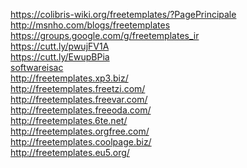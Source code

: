 <a href="https://colibris-wiki.org/freetemplates/?PagePrincipale">https://colibris-wiki.org/freetemplates/?PagePrincipale</a><br />
<a href="http://msnho.com/blogs/freetemplates">http://msnho.com/blogs/freetemplates</a><br />
<a href="https://groups.google.com/g/freetemplates_ir">https://groups.google.com/g/freetemplates_ir</a><br />
<a href="https://cutt.ly/pwujFV1A">https://cutt.ly/pwujFV1A</a><br />
<a href="https://cutt.ly/EwupBPia">https://cutt.ly/EwupBPia</a><br />
<a href="https://softwareisac.jp/ipa/index.php?2023-08-02">softwareisac</a><br />
<a href="http://freetemplates.xp3.biz/">http://freetemplates.xp3.biz/</a><br />
<a href="http://freetemplates.freetzi.com/">http://freetemplates.freetzi.com/</a><br />
<a href="http://freetemplates.freevar.com/">http://freetemplates.freevar.com/</a><br />
<a href="http://freetemplates.freeoda.com/">http://freetemplates.freeoda.com/</a><br />
<a href="http://freetemplates.6te.net/">http://freetemplates.6te.net/</a><br />
<a href="http://freetemplates.orgfree.com/">http://freetemplates.orgfree.com/</a><br />
<a href="http://freetemplates.coolpage.biz/">http://freetemplates.coolpage.biz/</a><br />
<a href="http://freetemplates.eu5.org/">http://freetemplates.eu5.org/</a><br />
